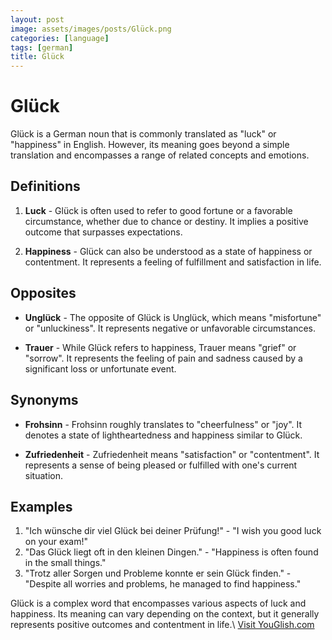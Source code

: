 ```yaml
---
layout: post
image: assets/images/posts/Glück.png
categories: [language]
tags: [german]
title: Glück
---
```


# Glück

Glück is a German noun that is commonly translated as "luck" or "happiness" in English. However, its meaning goes beyond a simple translation and encompasses a range of related concepts and emotions.

## Definitions

1. **Luck** - Glück is often used to refer to good fortune or a favorable circumstance, whether due to chance or destiny. It implies a positive outcome that surpasses expectations.

2. **Happiness** - Glück can also be understood as a state of happiness or contentment. It represents a feeling of fulfillment and satisfaction in life.

## Opposites

- **Unglück** - The opposite of Glück is Unglück, which means "misfortune" or "unluckiness". It represents negative or unfavorable circumstances.

- **Trauer** - While Glück refers to happiness, Trauer means "grief" or "sorrow". It represents the feeling of pain and sadness caused by a significant loss or unfortunate event.

## Synonyms

- **Frohsinn** - Frohsinn roughly translates to "cheerfulness" or "joy". It denotes a state of lightheartedness and happiness similar to Glück.

- **Zufriedenheit** - Zufriedenheit means "satisfaction" or "contentment". It represents a sense of being pleased or fulfilled with one's current situation.

## Examples

1. "Ich wünsche dir viel Glück bei deiner Prüfung!" - "I wish you good luck on your exam!"
2. "Das Glück liegt oft in den kleinen Dingen." - "Happiness is often found in the small things."
3. "Trotz aller Sorgen und Probleme konnte er sein Glück finden." - "Despite all worries and problems, he managed to find happiness."

Glück is a complex word that encompasses various aspects of luck and happiness. Its meaning can vary depending on the context, but it generally represents positive outcomes and contentment in life.\ <a id="yg-widget-0" class="youglish-widget" data-query="Glück" data-lang="german" data-components="8412" data-auto-start="0" data-bkg-color="theme_light" data-title="How%20to%20pronounce%20Glück%20in%20German"  rel="nofollow" href="https://youglish.com">Visit YouGlish.com</a><script async src="https://youglish.com/public/emb/widget.js" charset="utf-8"></script>